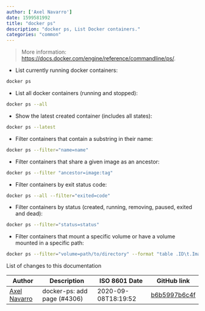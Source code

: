 ```yaml
---
author: ['Axel Navarro']
date: 1599581992
title: "docker ps"
description: "docker ps, List Docker containers."
categories: "common"
---
```

> More information: <https://docs.docker.com/engine/reference/commandline/ps/>.

- List currently running docker containers:

```bash
docker ps
```

- List all docker containers (running and stopped):

```bash
docker ps --all
```

- Show the latest created container (includes all states):

```bash
docker ps --latest
```

- Filter containers that contain a substring in their name:

```bash
docker ps --filter="name=name"
```

- Filter containers that share a given image as an ancestor:

```bash
docker ps --filter "ancestor=image:tag"
```

- Filter containers by exit status code:

```bash
docker ps --all --filter="exited=code"
```

- Filter containers by status (created, running, removing, paused, exited and dead):

```bash
docker ps --filter="status=status"
```

- Filter containers that mount a specific volume or have a volume mounted in a specific path:

```bash
docker ps --filter="volume=path/to/directory" --format "table .ID\t.Image\t.Names\t.Mounts"
```
List of changes to this documentation


Author | Description | ISO 8601 Date | GitHub link
------|-----|-----|-----
[Axel Navarro](mailto:navarroaxel@gmail.com) | docker-ps: add page (#4306) | 2020-09-08T18:19:52 | [b6b5997b6c4f](https://github.com/tldr-pages/tldr/commit/b6b5997b6c4fd9e830a8474a0bbab651ed415e72)

